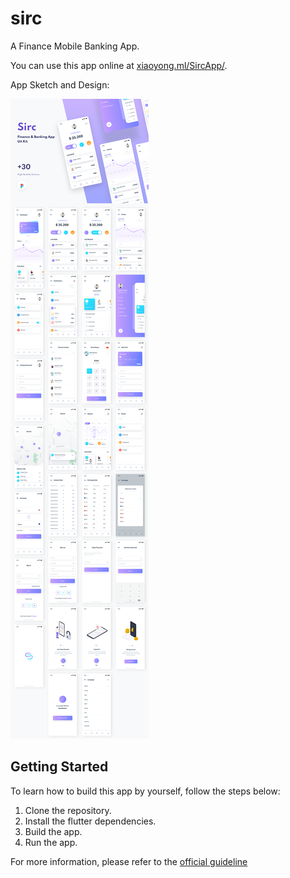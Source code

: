 # sirc

A Finance Mobile Banking App.

You can use this app online at [xiaoyong.ml/SircApp/](https://xiaoyong.ml/SircApp/).

App Sketch and Design:

![](./doc/imgs/AppSketch.png)

## Getting Started

To learn how to build this app by yourself, follow the steps below:

1. Clone the repository.
2. Install the flutter dependencies.
3. Build the app.
4. Run the app.

For more information, please refer to the [official guideline](https://docs.flutter.dev/deployment/android#build-an-apk)

